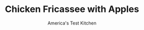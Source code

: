 ---
layout: ../../layouts/MarkdownPostLayout.astro
title: Chicken Fricassee with Apples
author: America's Test Kitchen
pubDate: 2023-03-15
description: "This old-fashioned dish of savory chicken, rich cream, and sharp apples is an exercise in balance."
image_url: https://res.cloudinary.com/hksqkdlah/image/upload/ar_1:1,c_fill,dpr_2.0,f_auto,fl_lossy.progressive.strip_profile,g_faces:auto,q_auto:low,w_344/33335_sfs-chicken-fricassee-with-apple-16
tags: ["Main Courses","Chicken"]
calories: 2139
protein: 47
carbohydrates: 27
fats: 
fiber: 3
ingredients: ["4 (6- to 8-ounce), boneless, skinless chicken breasts, trimmed",", Salt and pepper","1/4 cup, all-purpose flour","3 tablespoons, unsalted butter","2 Fuji, Gala, or Braeburn, apples, cored and each cut into sixteen 1/2-inch-thick wedges","1 , onion, chopped","2 teaspoons, minced fresh thyme","1/2 cup, apple cider","1/2 cup, chicken broth","1/2 cup, heavy cream","2 teaspoons, cider vinegar","1 tablespoon, minced fresh chives"]
serves: 4
time: "1 hour"
instructions: ["Pat chicken dry with paper towels and season with salt and pepper. Spread flour in shallow dish. Dredge chicken in flour to coat, shaking to remove excess; transfer to plate and set aside.","Melt 2 tablespoons butter in 12-inch nonstick skillet over medium heat. Season apples with salt and pepper. Cook apples, cut sides down, until browned, about 5 minutes per side, moving and redistributing apples as needed for even browning. Transfer to second plate; set aside.","Melt remaining 1 tablespoon butter in now-empty skillet over medium heat. Add chicken and cook until lightly browned, about 2 minutes per side. Return chicken to plate.","Add onion, thyme, 1/4 teaspoon salt, and 1/4 teaspoon pepper to now-empty skillet and cook over medium heat until onion is softened and browned, 5 to 7 minutes.","Add cider and broth and bring mixture to boil. Return chicken to skillet. Reduce heat to medium-low, cover, and simmer until chicken registers 160 degrees, 8 to 12 minutes.","Transfer chicken to platter and tent with aluminum foil. Add cream and apples to skillet. Increase heat to medium-high and bring to boil. Cook until sauce has thickened slightly, about 2 minutes. Stir in vinegar and any accumulated chicken juices. Season with salt and pepper to taste. Spoon sauce and apples over chicken and sprinkle with chives. Serve."]
nutrition: ["925 mg Potassium","484 mg Phosphorus","57 mg Calcium","1 mg Iron","73 mg Magnesium","1011 mg Sodium","1 mg Zinc","25 g Fat","20 mg Niacin (B3)","6 g Monounsaturated","1 g Polyunsaturated","8 mg Vitamin C","209 mg Cholesterol","13 g Saturated","3 g Fiber","12 µg Folic acid","32 µg Folate (food)","15 g Sugars","8 µg Vitamin K","330 g Water","27 g Carbs","53 µg Folate equivalent (total)","47 g Protein","1 mg Vitamin E","1 mg Vitamin B6","214 µg Vitamin A","534 kcal Energy","2139 calories"]
notes: "Note that the apples are not peeled; their red skins contribute visual contrast to this otherwise pale dish. Cut each apple into 16 wedges; each wedge will be approximately 1/2 inch thick."
---